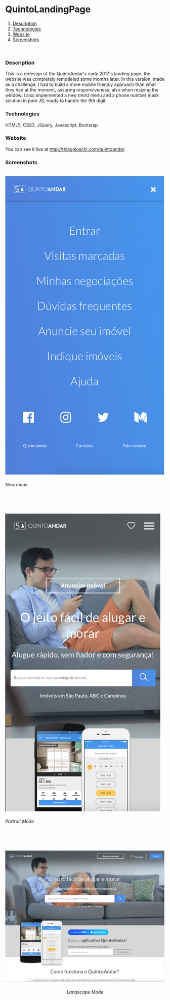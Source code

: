 # QuintoLandingPage

1. [Description](#description)
2. [Technologies](#technologies)
3. [Website](#website)
4. [Screenshots](#screenshots)
<br/>

### Description
This is a redesign of the QuintoAndar's early 2017's landing page, the website was completely remodeled some months later. In this version, made as a challenge, I had to build a more mobile friendly approach than what they had at the moment, assuring responsiveness, also when resizing the window. I also implemented a new trend menu and a phone number mask solution in pure JS, ready to handle the 9th digit.
<br/>

### Technologies
HTML5, CSS3, JQuery, Javascript, Bootsrap
<br/>

### Website
You can see it live at http://thiagoloschi.com/quintoandar.
<br/>

### Screenshots
<br/>

<img src="assets/img/menu.png"/>
<h6>New menu</h6>
<br/><br/><br/>

<img src="assets/img/1.png"/>
<h6>Portrait Mode</h6>
<br/><br/><br/>

<img src="assets/img/2.png"/>
<h6 align="center">Landscape Mode</h6>
<br/><br/><br/>
